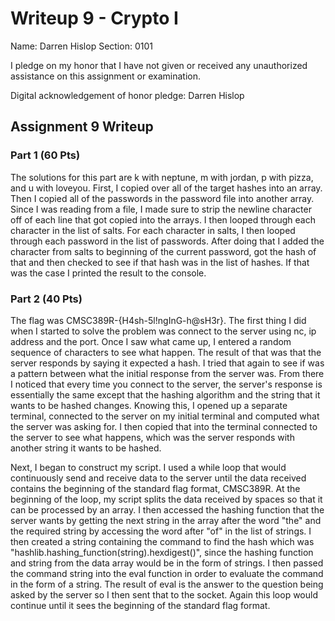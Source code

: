 Writeup 9 - Crypto I
=====

Name: Darren Hislop
Section: 0101

I pledge on my honor that I have not given or received any unauthorized assistance on this assignment or examination.

Digital acknowledgement of honor pledge: Darren Hislop

## Assignment 9 Writeup

### Part 1 (60 Pts)
<p>
The solutions for this part are k with neptune, m with jordan, p with pizza, and u with loveyou. First, I copied over all of the target hashes into an array. Then I copied all of the passwords in the password file into another array. Since I was reading from a file, I made sure to strip the newline character off of each line that got copied into the arrays. I then looped through each character in the list of salts. For each character in salts, I then looped through each password in the list of passwords. After doing that I added the character from salts to beginning of the current password, got the hash of that and then checked to see if that hash was in the list of hashes. If that was the case I printed the result to the console.
</p>

### Part 2 (40 Pts)
<p>
The flag was CMSC389R-{H4sh-5l!ngInG-h@sH3r}. The first thing I did when I started to solve the problem was connect to the server using nc, ip address and the port. Once I saw what came up, I entered a random sequence of characters to see what happen. The result of that was that the server responds by saying it expected a hash. I tried that again to see if was a pattern between what the initial response from the server was. From there I noticed that every time you connect to the server, the server's response is essentially the same except that the hashing algorithm and the string that it wants to be hashed changes. Knowing this, I opened up a separate terminal, connected to the server on my initial terminal and computed what the server was asking for. I then copied that into the terminal connected to the server to see what happens, which was the server responds with another string it wants to be hashed.
</p>

<p>
Next, I began to construct my script. I used a while loop that would continuously send and receive data to the server  until the data received contains the beginning of the standard flag format, CMSC389R. At the beginning of the loop, my script splits the data received by spaces so that it can be processed by an array. I then accessed the hashing function that the server wants by getting the next string in the array after the word "the" and the required string by accessing the word after "of" in the list of strings. I then created a string containing the command to find the hash which was "hashlib.hashing_function(string).hexdigest()", since the hashing function and string from the data array would be in the form of strings. I then passed the command string into the eval function in order to evaluate the command in the form of a string. The result of eval is the answer to the question being asked by the server so I then sent that to the socket. Again this loop would continue until it sees the beginning of the standard flag format.
</p>
